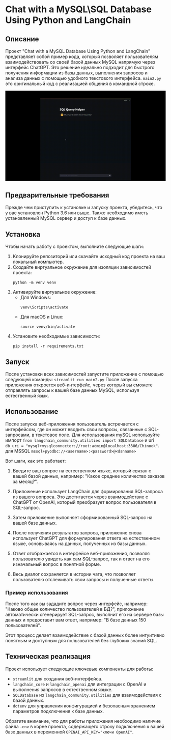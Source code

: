 # Chat with a MySQL\SQL Database Using Python and LangChain

## Описание
Проект "Chat with a MySQL Database Using Python and LangChain" представляет собой пример кода, который позволяет пользователям взаимодействовать со своей базой данных MySQL напрямую через интерфейс ChatGPT. Это решение идеально подходит для быстрого получения информации из базы данных, выполнения запросов и анализа данных с помощью удобного текстового интерфейса.
`main2.py` это оригинальный код с реализацией общения в командной строке.

![Описание GIF](Chat-with-a-MySQLSQL-Database-Using-Python-and-LangChain.gif)


## Предварительные требования
Прежде чем приступить к установке и запуску проекта, убедитесь, что у вас установлен Python 3.6 или выше. Также необходимо иметь установленный MySQL сервер и доступ к базе данных.

## Установка
Чтобы начать работу с проектом, выполните следующие шаги:

1. Клонируйте репозиторий или скачайте исходный код проекта на ваш локальный компьютер.
2. Создайте виртуальное окружение для изоляции зависимостей проекта:
    ```
    python -m venv venv
    ```
3. Активируйте виртуальное окружение:
    - Для Windows:
        ```
        venv\Scripts\activate
        ```
    - Для macOS и Linux:
        ```
        source venv/bin/activate
        ```
4. Установите необходимые зависимости:
    ```
    pip install -r requirements.txt
    ```

## Запуск
После установки всех зависимостей запустите приложение с помощью следующей команды:
    ```
    streamlit run main2.py
    ```
После запуска приложения откроется веб-интерфейс, через который вы сможете отправлять запросы к вашей базе данных MySQL, используя естественный язык.

## Использование

После запуска веб-приложения пользователь встречается с интерфейсом, где он может вводить свои вопросы, связанные с SQL-запросами, в текстовое поле. 
Для использования mySQL используйте импорт  `from langchain_community.utilities import SQLDatabase` и uri `db_uri = "mysql+mysqlconnector://root:admin@localhost:3306/Chinook"`. для MSSQL `mssql+pyodbc://<username>:<password>@<dsnname>`

Вот шаги, как это работает:

1. Введите ваш вопрос на естественном языке, который связан с вашей базой данных, например: "Какое среднее количество заказов за месяц?".

2. Приложение использует LangChain для формирования SQL-запроса из вашего вопроса. Это достигается через взаимодействие с ChatGPT от OpenAI, который преобразует вопрос пользователя в SQL-запрос.

3. Затем приложение выполняет сформированный SQL-запрос на вашей базе данных.

4. После получения результатов запроса, приложение снова использует ChatGPT для формулирования ответа на естественном языке, основываясь на данных, полученных из базы данных.

5. Ответ отображается в интерфейсе веб-приложения, позволяя пользователю увидеть как сам SQL-запрос, так и ответ на его изначальный вопрос в понятной форме.

6. Весь диалог сохраняется в истории чата, что позволяет пользователю отслеживать свои запросы и полученные ответы.

### Пример использования

После того как вы зададите вопрос через интерфейс, например: "Каково общее количество пользователей в БД?", приложение автоматически сгенерирует SQL-запрос, выполнит его на сервере базы данных и предоставит вам ответ, например: "В базе данных 150 пользователей".

Этот процесс делает взаимодействие с базой данных более интуитивно понятным и доступным для пользователей без глубоких знаний SQL.

## Техническая реализация

Проект использует следующие ключевые компоненты для работы:

- `streamlit` для создания веб-интерфейса.
- `langchain_core` и `langchain_openai` для интеграции с OpenAI и выполнения запросов в естественном языке.
- `SQLDatabase` из `langchain_community.utilities` для взаимодействия с базой данных.
- `dotenv` для управления конфигурацией и безопасным хранением параметров подключения к базе данных.

Обратите внимание, что для работы приложения необходимо наличие файла `.env` в корне проекта, содержащего строку подключения к вашей базе данных в переменной `OPENAI_API_KEY="ключи OpenAI"`.

